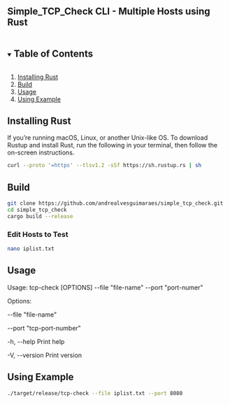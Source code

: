 ## Simple_TCP_Check CLI - Multiple Hosts using Rust

<!-- TABLE OF CONTENTS -->
<details open="open">
  <summary><h2 style="display: inline-block">Table of Contents</h2></summary>
  <ol>
    <li><a href="#installing-rust">Installing Rust</a></li>
    <li><a href="#build">Build</a></li>
    <li><a href="#usage">Usage</a></li>
    <li><a href="#using-example">Using Example</a></li>
  </ol>
</details>

## Installing Rust
If you’re running macOS, Linux, or another Unix-like OS.
To download Rustup and install Rust, run the following in your terminal, then follow the on-screen instructions.

```sh
curl --proto '=https' --tlsv1.2 -sSf https://sh.rustup.rs | sh
```

## Build

```sh
git clone https://github.com/andrealvesguimaraes/simple_tcp_check.git
cd simple_tcp_check
cargo build --release
```


### Edit Hosts to Test
```sh
nano iplist.txt
```

## Usage

Usage: tcp-check [OPTIONS] --file "file-name" --port "port-numer"

Options:

--file "file-name"

--port "tcp-port-number"

-h, --help           Print help  

-V, --version        Print version

## Using Example
```sh
./target/release/tcp-check --file iplist.txt --port 8080
```
